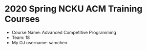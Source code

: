 # 2020 Spring NCKU ACM Training Courses
* Course Name: Advanced Competitive Programming
* Team: 18
* My OJ username: samchen